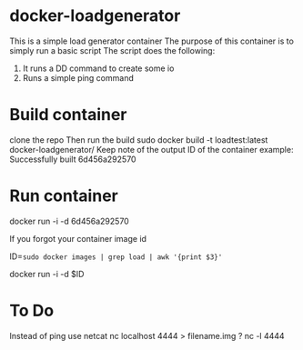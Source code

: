 # docker-loadgenerator
This is a simple load generator container
The purpose of this container is to simply run a basic script
The script does the following: 
  1. It runs a DD command to create some io
  2. Runs a simple ping command 

# Build container
clone the repo 
Then run the build
  sudo docker build -t loadtest:latest docker-loadgenerator/
Keep note of the output ID of the container
  example: Successfully built 6d456a292570

# Run container

  docker run -i -d 6d456a292570

If you forgot your container image id

  ID=`sudo docker images | grep load | awk '{print $3}'`
  
  docker run -i -d $ID


# To Do
Instead of ping use netcat
  nc localhost 4444 > filename.img ?
  nc -l 4444
  
  
